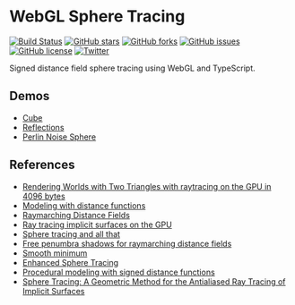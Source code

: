 # WebGL Sphere Tracing
[![Build Status](https://travis-ci.org/jdiemke/webgl-sphere-tracing.svg?branch=master)](https://travis-ci.org/jdiemke/webgl-sphere-tracing)
[![GitHub stars](https://img.shields.io/github/stars/jdiemke/webgl-sphere-tracing.svg)](https://github.com/jdiemke/webgl-sphere-tracing/stargazers)
[![GitHub forks](https://img.shields.io/github/forks/jdiemke/webgl-sphere-tracing.svg)](https://github.com/jdiemke/webgl-sphere-tracing/network)
[![GitHub issues](https://img.shields.io/github/issues/jdiemke/webgl-sphere-tracing.svg)](https://github.com/jdiemke/webgl-sphere-tracing/issues)
[![GitHub license](https://img.shields.io/github/license/jdiemke/webgl-sphere-tracing.svg)](https://github.com/jdiemke/webgl-sphere-tracing/blob/master/LICENSE)
[![Twitter](https://img.shields.io/twitter/url/https/github.com/jdiemke/webgl-sphere-tracing.svg?style=social)](https://twitter.com/intent/tweet?text=Wow:&url=https%3A%2F%2Fgithub.com%2Fjdiemke%2Fwebgl-sphere-tracing)

Signed distance field sphere tracing using WebGL and TypeScript.

## Demos
* [Cube](https://jdiemke.github.io/webgl-sphere-tracing/cube.html)
* [Reflections](https://jdiemke.github.io/webgl-sphere-tracing/reflections.html)
* [Perlin Noise Sphere](https://jdiemke.github.io/webgl-sphere-tracing/perlin-noise-sphere.html)

## References

* [Rendering Worlds with Two Triangles with raytracing on the GPU in 4096 bytes](http://www.iquilezles.org/www/material/nvscene2008/rwwtt.pdf)
* [Modeling with distance functions](http://www.iquilezles.org/www/articles/distfunctions/distfunctions.htm)
* [Raymarching Distance Fields](http://9bitscience.blogspot.com/2013/07/raymarching-distance-fields_14.html)
* [Ray tracing implicit surfaces on the GPU](http://old.cescg.org/CESCG-2008/papers/TUBudapest-Liktor-Gabor.pdf)
* [Sphere tracing and all that](https://pdp7.org/files/sphere_tracing.pdf)
* [Free penumbra shadows for raymarching distance fields](http://www.iquilezles.org/www/articles/rmshadows/rmshadows.htm)
* [Smooth minimum](http://www.iquilezles.org/www/articles/smin/smin.htm)
* [Enhanced Sphere Tracing](http://erleuchtet.org/~cupe/permanent/enhanced_sphere_tracing.pdf)
* [Procedural modeling with signed distance functions](http://aka-san.halcy.de/thesis.pdf)
* [Sphere Tracing: A Geometric Method for the Antialiased Ray Tracing of Implicit Surfaces](http://mathinfo.univ-reims.fr/IMG/pdf/hart94sphere.pdf)

